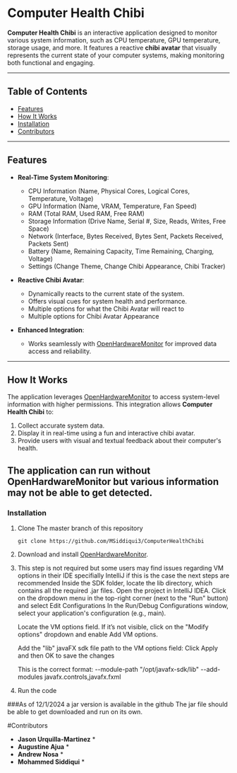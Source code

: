 # Computer Health Chibi

**Computer Health Chibi** is an interactive application designed to monitor various system information, such as CPU temperature, GPU temperature, storage usage, and more. It features a reactive **chibi avatar** that visually represents the current state of your computer systems, making monitoring both functional and engaging.

---

## Table of Contents

- [Features](#features)
- [How It Works](#how-it-works)
- [Installation](#installation)
- [Contributors](#contributors)

---

## Features

- **Real-Time System Monitoring**:
  - CPU Information (Name, Physical Cores, Logical Cores, Temperature, Voltage)
  - GPU Information (Name, VRAM, Temperature, Fan Speed)
  - RAM (Total RAM, Used RAM, Free RAM)
  - Storage Information (Drive Name, Serial #, Size, Reads, Writes, Free Space)
  - Network (Interface, Bytes Received, Bytes Sent, Packets Received, Packets Sent)
  - Battery (Name, Remaining Capacity, Time Remaining, Charging, Voltage)
  - Settings (Change Theme, Change Chibi Appearance, Chibi Tracker)

- **Reactive Chibi Avatar**:
  - Dynamically reacts to the current state of the system.
  - Offers visual cues for system health and performance.
  - Multiple options for what the Chibi Avatar will react to
  - Multiple options for Chibi Avatar Appearance

- **Enhanced Integration**:
  - Works seamlessly with [OpenHardwareMonitor](https://openhardwaremonitor.org/downloads/) for improved data access and reliability.

---

## How It Works

The application leverages [OpenHardwareMonitor](https://openhardwaremonitor.org/downloads/) to access system-level information with higher permissions. This integration allows **Computer Health Chibi** to:
1. Collect accurate system data.
2. Display it in real-time using a fun and interactive chibi avatar.
3. Provide users with visual and textual feedback about their computer's health.

The application can run without OpenHardwareMonitor but various information may not be able to get detected. 
---


### Installation

1. Clone The master branch of this repository
   ```
   git clone https://github.com/MSiddiqui3/ComputerHealthChibi
   ```
3. Download and install [OpenHardwareMonitor](https://openhardwaremonitor.org/downloads/).
4. This step is not required but some users may find issues regarding VM options in their IDE specifially IntelliJ if this is the case the next steps are recommended
   Inside the SDK folder, locate the lib directory, which contains all the required .jar files.
   Open the project in IntelliJ IDEA.
   Click on the dropdown menu in the top-right corner (next to the "Run" button) and select Edit Configurations
   In the Run/Debug Configurations window, select your application's configuration (e.g., main).

   Locate the VM options field. If it’s not visible, click on the "Modify options" dropdown and enable Add VM options.

   Add the "lib" javaFX sdk file path to the VM options field:
   Click Apply and then OK to save the changes


   This is the correct format: --module-path "/opt/javafx-sdk/lib" --add-modules
   javafx.controls,javafx.fxml
5. Run the code

###As of 12/1/2024 a jar version is available in the github
The jar file should be able to get downloaded and run on its own. 

#Contributors
* **Jason Urquilla-Martinez** *
* **Augustine Ajua** *
* **Andrew Nosa** *
* **Mohammed Siddiqui** *
   
